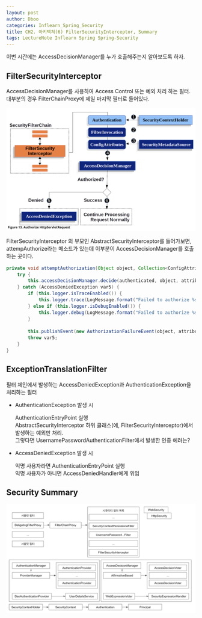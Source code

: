 ```yaml
---
layout: post
author: Dboo
categories: Inflearn_Spring_Security
title: CH2. 아키텍쳐(6) FilterSecurityInterceptor, Summary
tags: LectureNote Inflearn Spring Spring-Security
---
```


이번 시간에는 AccessDecisionManager를 누가 호출해주는지 알아보도록 하자.

## FilterSecurityInterceptor

AccessDecisionManager를 사용하여 Access Control 또는 예외 처리 하는 필터.
대부분의 경우 FilterChainProxy에 제일 마지막 필터로 들어있다.

![](/assets/img/LectureNote/Inflearn/spring-sec/filtersecurityinterceptor.png)

FilterSecurityInterceptor 의 부모인 AbstractSecurityInterceptor를 들어가보면,
attempAuthorize라는 메소드가 있는데 이부분이 AccessDecisionManager를 호출하는 곳이다.

~~~java
private void attemptAuthorization(Object object, Collection<ConfigAttribute> attributes, Authentication authenticated) {
    try {
        this.accessDecisionManager.decide(authenticated, object, attributes);
    } catch (AccessDeniedException var5) {
        if (this.logger.isTraceEnabled()) {
            this.logger.trace(LogMessage.format("Failed to authorize %s with attributes %s using %s", object, attributes, this.accessDecisionManager));
        } else if (this.logger.isDebugEnabled()) {
            this.logger.debug(LogMessage.format("Failed to authorize %s with attributes %s", object, attributes));
        }

        this.publishEvent(new AuthorizationFailureEvent(object, attributes, authenticated, var5));
        throw var5;
    }
}
~~~

## ExceptionTranslationFilter

필터 체인에서 발생하는 AccessDeniedException과 AuthenticationException을 처리하는 필터

- AuthenticationException 발생 시

  AuthenticationEntryPoint 실행  
  AbstractSecurityInterceptor 하위 클래스(예, FilterSecurityInterceptor)에서 발생하는
  예외만 처리.  
  그렇다면 UsernamePasswordAuthenticationFilter에서 발생한 인증 에러는?  

- AccessDeniedException 발생 시

  익명 사용자라면 AuthenticationEntryPoint 실행  
  익명 사용자가 아니면 AccessDeniedHandler에게 위임  

## Security Summary

![](/assets/img/LectureNote/Inflearn/spring-sec/security-summary.png)
